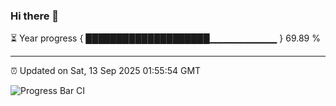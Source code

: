 ### Hi there 👋

⏳ Year progress { ████████████████████▁▁▁▁▁▁▁▁▁▁ } 69.89 %

---

⏰ Updated on Sat, 13 Sep 2025 01:55:54 GMT

![Progress Bar CI](https://github.com/IshwaranRudhara/GIT-ACTION/workflows/Progress%20Bar%20CI/badge.svg)
